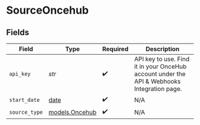 # SourceOncehub


## Fields

| Field                                                                                      | Type                                                                                       | Required                                                                                   | Description                                                                                |
| ------------------------------------------------------------------------------------------ | ------------------------------------------------------------------------------------------ | ------------------------------------------------------------------------------------------ | ------------------------------------------------------------------------------------------ |
| `api_key`                                                                                  | *str*                                                                                      | :heavy_check_mark:                                                                         | API key to use. Find it in your OnceHub account under the API & Webhooks Integration page. |
| `start_date`                                                                               | [date](https://docs.python.org/3/library/datetime.html#date-objects)                       | :heavy_check_mark:                                                                         | N/A                                                                                        |
| `source_type`                                                                              | [models.Oncehub](../models/oncehub.md)                                                     | :heavy_check_mark:                                                                         | N/A                                                                                        |